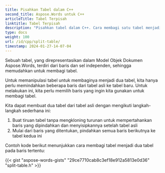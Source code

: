 ```yaml
---
title: Pisahkan Tabel dalam C++
second_title: Aspose.Words untuk C++
articleTitle: Tabel Terpisah
linktitle: Tabel Terpisah
description: "Pisahkan tabel dalam C++. Cara membagi satu tabel menjadi dua tabel terpisah C++."
type: docs
weight: 100
url: /id/cpp/split-table/
timestamp: 2024-01-27-14-07-04
---
```


Sebuah tabel, yang direpresentasikan dalam Model Objek Dokumen Aspose.Words, terdiri dari baris dan sel independen, sehingga memudahkan untuk membagi tabel.

Untuk memanipulasi tabel untuk membaginya menjadi dua tabel, kita hanya perlu memindahkan beberapa baris dari tabel asli ke tabel baru. Untuk melakukan ini, kita perlu memilih baris yang ingin kita gunakan untuk membagi tabel.

Kita dapat membuat dua tabel dari tabel asli dengan mengikuti langkah-langkah sederhana ini:

1. Buat tiruan tabel tanpa mengkloning turunan untuk mempertahankan baris yang dipindahkan dan menyisipkannya setelah tabel asli
2. Mulai dari baris yang ditentukan, pindahkan semua baris berikutnya ke tabel kedua ini

Contoh kode berikut menunjukkan cara membagi tabel menjadi dua tabel pada baris tertentu:

{{< gist "aspose-words-gists" "29ce7710cab8c3ef18e912a5813e0d36" "split-table.h" >}}
